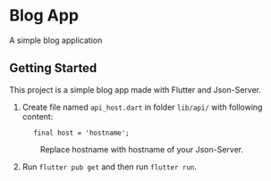 # Blog App

A simple blog application

## Getting Started

This project is a simple blog app made with Flutter and Json-Server.

1. Create file named `api_host.dart` in folder `lib/api/` with following content:
```
      final host = 'hostname';
```
&nbsp;&nbsp;&nbsp;&nbsp;&nbsp;&nbsp;&nbsp;&nbsp;&nbsp;&nbsp;&nbsp;&nbsp;&nbsp;&nbsp;Replace hostname with hostname of your Json-Server.

2. Run `flutter pub get` and then run `flutter run`.
